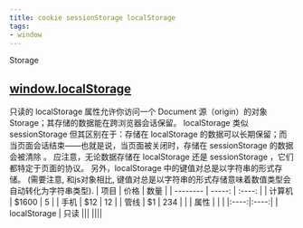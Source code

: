 ```yaml
---
title: cookie sessionStorage localStorage
tags:
- window
---
```


Storage
## [window.localStorage](https://developer.mozilla.org/zh-CN/docs/Web/API/Window/localStorage)
只读的 localStorage 属性允许你访问一个 Document 源（origin）的对象 Storage；其存储的数据能在跨浏览器会话保留。
localStorage 类似 sessionStorage
但其区别在于：存储在 localStorage 的数据可以长期保留；而当页面会话结束——也就是说，当页面被关闭时，存储在 sessionStorage 的数据会被清除 。
应注意，无论数据存储在 localStorage 还是 sessionStorage ，它们都特定于页面的协议。
另外，localStorage 中的键值对总是以字符串的形式存储。 (需要注意, 和js对象相比, 键值对总是以字符串的形式存储意味着数值类型会自动转化为字符串类型).
| 项目        | 价格   |  数量  |
| --------   | -----:  | :----:  |
| 计算机     | \$1600 |   5     |
| 手机        |   \$12   |   12   |
| 管线        |    \$1    |  234  |
|        | 属性 |     | |
|:----:|:----:|
| localStorage | 只读 |||
||||
